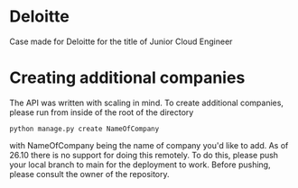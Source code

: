# Deloitte
Case made for Deloitte for the title of Junior Cloud Engineer


# Creating additional companies
The API was written with scaling in mind. To create additional companies, please run from inside of the root of the directory
```
python manage.py create NameOfCompany
```
with NameOfCompany being the name of company you'd like to add.
As of 26.10 there is no support for doing this remotely. To do this, please push your local branch to main for the deployment to work. Before pushing, please consult the owner of the repository.



